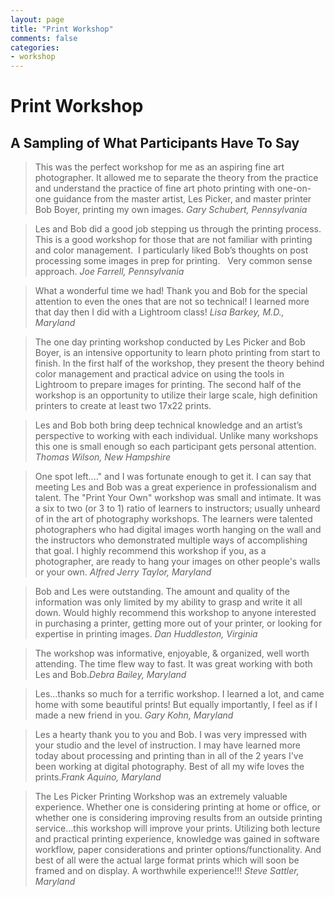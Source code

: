 ```yaml
---
layout: page
title: "Print Workshop"
comments: false
categories:
- workshop
---
```


# Print Workshop

## A Sampling of What Participants Have To Say

> This was the perfect workshop for me as an aspiring fine art photographer. It allowed me to separate the theory from the practice and understand the practice of fine art photo printing with one-on-one guidance from the master artist, Les Picker, and master printer Bob Boyer, printing my own images. <cite>Gary Schubert, Pennsylvania</cite>

> Les and Bob did a good job stepping us through the printing process.  This is a good workshop for those that are not familiar with printing and color management.  I particularly liked Bob’s thoughts on post processing some images in prep for printing.   Very common sense approach. <cite>Joe Farrell, Pennsylvania</cite> 

> What a wonderful time we had! Thank you and Bob for the special attention to even the ones that are not so technical! I learned more that day then I did with a Lightroom class! <cite>Lisa Barkey, M.D., Maryland</cite> 

> The one day printing workshop conducted by Les Picker and Bob Boyer, is an intensive opportunity to learn photo printing from start to finish.  In the first half of the workshop, they present the theory behind color management and practical advice on using the tools in Lightroom to prepare images for printing.  The second half of the workshop is an opportunity to utilize their large scale, high definition printers to create at least two 17x22 prints.

> Les and Bob both bring deep technical knowledge and an artist’s perspective to working with each individual.  Unlike many workshops this one is small enough so each participant gets personal attention. <cite>Thomas Wilson, New Hampshire</cite> 

> One spot left...." and I was fortunate enough to get it. I can say that meeting Les and Bob was a great experience in professionalism and talent. The "Print Your Own" workshop was small and intimate. It was a six to two (or 3 to 1) ratio of learners to instructors; usually unheard of in the art of photography workshops. The learners were talented photographers who had digital images worth hanging on the wall and the instructors who demonstrated multiple ways of accomplishing that goal. I highly recommend this workshop if you, as a photographer, are ready to hang your images on other people's walls or your own. <cite>Alfred Jerry Taylor, Maryland</cite> 

> Bob and Les were outstanding. The amount and quality of the information was only limited by my ability to grasp and write it all down. Would highly recommend this workshop to anyone interested in purchasing a printer, getting more out of your printer, or looking for expertise in printing images. <cite>Dan Huddleston, Virginia</cite> 

> The workshop was informative, enjoyable, & organized, well worth attending. The time flew way to fast. It was great working with both Les and Bob.<cite>Debra Bailey, Maryland</cite>

> Les…thanks so much for a terrific workshop.  I learned a lot, and came home with some beautiful prints!  But equally importantly, I feel as if I made a new friend in you. <cite>Gary Kohn, Maryland</cite> 

> Les a hearty thank you to you and Bob. I was very impressed with your studio and the level of instruction.  I may have learned more today about processing and printing than in all of the 2 years I've been working at digital photography. Best of all my wife loves the prints.<cite>Frank Aquino, Maryland</cite> 

> The Les Picker Printing Workshop was an extremely valuable experience.  Whether one is considering printing at home or office, or whether one is considering improving results from an outside printing service…this workshop will improve your prints.  Utilizing both lecture and practical printing experience, knowledge was gained in software workflow, paper considerations and printer options/functionality.  And best of all were the actual large format prints which will soon be framed and on display.  A worthwhile experience!!! <cite>Steve Sattler, Maryland</cite>








 
